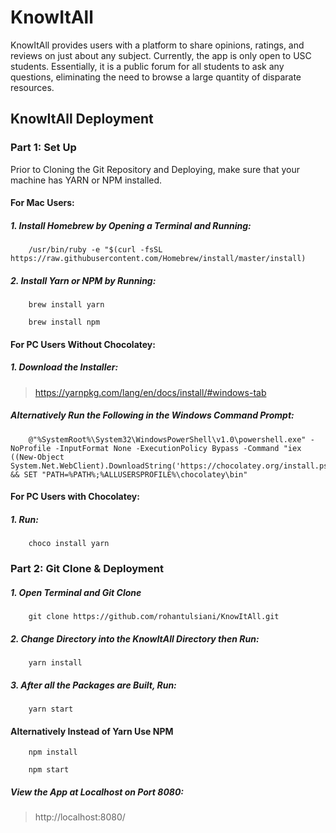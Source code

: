# KnowItAll

KnowItAll provides users with a platform to share opinions, ratings, and reviews on just about any subject. Currently, the app is only open to USC students. Essentially, it is a public forum for all students to ask any questions, eliminating the need to browse a large quantity of disparate resources. 

## KnowItAll Deployment

### Part 1: Set Up
Prior to Cloning the Git Repository and Deploying, make sure that your machine has YARN or NPM installed.

#### For Mac Users:
##### 1. Install Homebrew by Opening a Terminal and Running:
```
	/usr/bin/ruby -e "$(curl -fsSL https://raw.githubusercontent.com/Homebrew/install/master/install)
```

##### 2. Install Yarn or NPM by Running:
```
	brew install yarn
```

```
	brew install npm
```

#### For PC Users Without Chocolatey:
##### 1. Download the Installer: 
> https://yarnpkg.com/lang/en/docs/install/#windows-tab

##### Alternatively Run the Following in the Windows Command Prompt:
```
	@"%SystemRoot%\System32\WindowsPowerShell\v1.0\powershell.exe" -NoProfile -InputFormat None -ExecutionPolicy Bypass -Command "iex ((New-Object System.Net.WebClient).DownloadString('https://chocolatey.org/install.ps1'))" && SET "PATH=%PATH%;%ALLUSERSPROFILE%\chocolatey\bin"
```

#### For PC Users with Chocolatey: 
##### 1. Run:
```
	choco install yarn
```

### Part 2: Git Clone & Deployment
##### 1. Open Terminal and Git Clone
```
	git clone https://github.com/rohantulsiani/KnowItAll.git
```

##### 2. Change Directory into the KnowItAll Directory then Run:
```
	yarn install
```


##### 3. After all the Packages are Built, Run:
```
	yarn start
```


#### Alternatively Instead of Yarn Use NPM
```
	npm install
```

```
	npm start
```

##### View the App at Localhost on Port 8080:
> http://localhost:8080/ 

